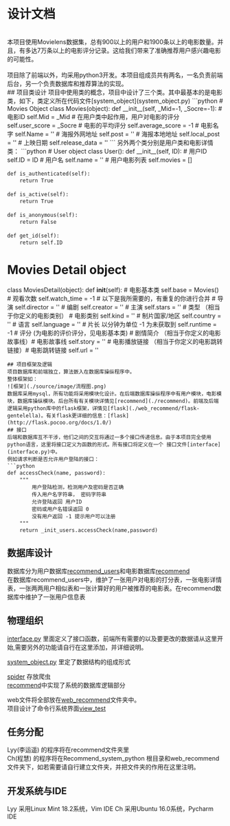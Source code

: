 # 设计文档
<br>
本项目使用Movielens数据集，总有900以上的用户和1900条以上的电影数量。并且，有多达7万条以上的电影评分记录。这给我们带来了准确推荐用户感兴趣电影的可能性。<br><br>
项目除了前端以外，均采用python3开发。本项目组成员共有两名，一名负责前端后台，另一个负责数据库和推荐算法的实现。<br>
## 项目类设计
项目中使用类的概念，项目中设计了三个类。其中最基本的是电影类，如下，类定义所在代码文件[system_object](system_object.py)
```python
# Movies Object
class Movies(object):
    def __init__(self, _Mid=-1, _Socre=-1):
        # 电影ID
        self.Mid = _Mid
        # 在用户类中起作用，用户对电影的评分
        self.user_score = _Socre
        # 电影的平均评分
        self.average_score = -1
        # 电影名字
        self.Name = ''
        # 海报外网地址
        self.post = ''
        # 海报本地地址
        self.local_post = ''
        # 上映日期
        self.release_data = ''
```
另外两个类分别是用户类和电影详情类：
```python
# User object
class User():
    def __init__(self, ID):
        # 用户ID
        self.ID = ID
        # 用户名
        self.name = ''
        # 用户电影列表
        self.movies = []

    def is_authenticated(self):
        return True

    def is_active(self):
        return True

    def is_anonymous(self):
        return False

    def get_id(self):
        return self.ID
# Movies Detail object
class MoviesDetail(object):
    def __init__(self):
        # 电影基本类
        self.base = Movies()
        # 观看次数
        self.watch_time = -1
        # 以下是我所需要的，有重复的你进行合并
        # 导演
        self.director = ''
        # 编剧
        self.creator = ''
        # 主演
        self.stars = ''
        # 类型       （相当于你定义的电影类别）
        # 电影类别
        self.kind = ''
        # 制片国家/地区
        self.country = ''
        # 语言
        self.language = ''
        # 片长 以分钟为单位 -1 为未获取到
        self.runtime = -1
        # 评分 (为电影的评价评分，见电影基本类)
        # 剧情简介    （相当于你定义的电影故事线）# 电影故事线
        self.story = ''
        # 电影播放链接 （相当于你定义的电影跳转链接）# 电影跳转链接
        self.url = ''
```
## 项目框架及逻辑
项目数据库和前端独立，算法嵌入在数据库操纵程序中。
整体框架如：
![框架](./source/image/流程图.png)
数据库采用mysql，所有功能将采用模块化设计。在后端数据库操纵程序中有用户模块，电影模块，数据库操纵模块。后台所有有关模块详情见[recommend](./recommend)。前端及后端逻辑采用python库中的flask框架，详情见[flask](./web_recommend/flask-gentelella)。有关flask更详细的信息：[flask](http://flask.pocoo.org/docs/1.0/)
## 接口
后端和数据库互不干涉，他们之间的交互将通过一多个接口传递信息。由于本项目完全使用python语言，这里将接口定义为函数的形式。所有接口将定义在一个 接口文件[interface](interface.py)中。
例如请求判断是否允许用户登陆的接口：
```python
def accessCheck(name, password):
    """
        用户登陆检测，检测用户及密码是否正确
        传入用户名字符串， 密码字符串
        允许登陆返回 用户ID
        密码或用户名错误返回 0
        没有用户返回 -1 提示用户可以注册
    """ 
    return _init_users.accessCheck(name,password)

```
## 数据库设计
数据库分为用户数据库[recommend_users](./source/data/recommend_users.sql)和电影数据库[recommend](./source/data/recommend.sql)<br>
在数据库recommend_users中，维护了一张用户对电影的打分表，一张电影详情表，一张两两用户相似表和一张计算好的用户被推荐的电影表。在recommend数据库中维护了一张用户信息表
## 物理组织
[interface.py](interface.py) 里面定义了接口函数，前端所有需要的以及要更改的数据请从这里开始,需要另外的功能请自行在这里添加，并详细说明。<br>

[system_object.py](system_object.py) 里定了数据结构的组成形式<br>

[spider](./spider) 存放爬虫<br>
[recommend](./recommend)中实现了系统的数据库逻辑部分<br>

web文件将全部放在[web_recommend](./web_recommend/flask-gentelella)文件夹中。<br>
项目设计了命令行系统界面[view_test](view_test.py)<br>

## 任务分配
Lyy(李运遥) 的程序将在recommend文件夹里<br>
Ch(程慧) 的程序将在Recommend_system_python 根目录和web_recommend文件夹下，如若需要请自行建立文件夹，并把文件夹的作用在这里注明。
## 开发系统与IDE
Lyy 采用Linux Mint 18.2系统，Vim IDE
Ch 采用Ubuntu 16.0系统，Pycharm IDE